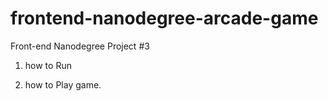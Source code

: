 frontend-nanodegree-arcade-game
===============================
Front-end Nanodegree Project #3



1. how to Run

2. how to Play game.
